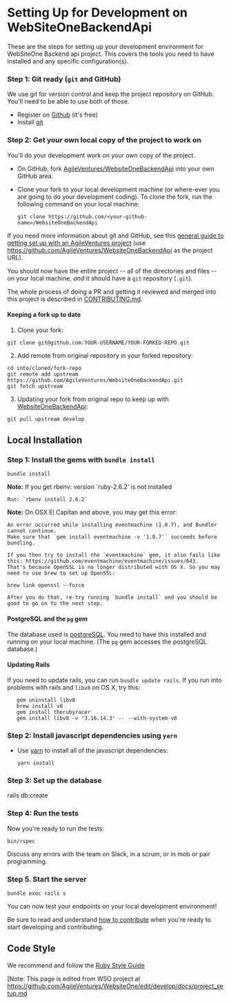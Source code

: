 # Setting Up for Development on WebSiteOneBackendApi

These are the steps for setting up your development environment for WebSiteOne Backend api project.
This covers the tools you need to have installed and any specific configuration(s).


### Step 1: Git ready (`git` and GitHub)
We use git for version control and keep the project repository on GitHub.
You'll need to be able to use both of those.

* Register on [Github](http://github.com)  (it's free)
* Install [git](https://git-scm.com/)

### Step 2: Get your own local copy of the project to work on
You'll do your development work on your own copy of the project.


* On GitHub, fork [AgileVentures/WebsiteOneBackendApi](https://help.github.com/articles/fork-a-repo/) into your own GitHub area. 
* Clone your fork to your local development machine (or where-ever you are going to do your development coding).
  To clone the fork, run the following command on your local machine:
    
    `git clone https://github.com/<your-github-name>/WebsiteOneBackendApi`

If you need more information about git and GitHub, see this [general guide to getting set up with an AgileVentures project](http://www.agileventures.org/articles/project-setup-new-users) (use https://github.com/AgileVentures/WebsiteOneBackendApi as the project URL).


You should now have the entire project -- all of the directories and files -- on your local machine, _and_ it should have a `git` repository (`.git`).


The whole process of doing a PR and getting it reviewed and merged into this project is described in [CONTRIBUTING.md](CONTRIBUTING.md).

#### Keeping a fork up to date
1. Clone your fork:
```
git clone git@github.com:YOUR-USERNAME/YOUR-FORKED-REPO.git
```

2. Add remote from original repository in your forked repository:
```
cd into/cloned/fork-repo
git remote add upstream https://github.com/AgileVentures/WebsiteOneBackendApi.git
git fetch upstream
```
3. Updating your fork from original repo to keep up with [WebsiteOneBackendApi](https://github.com/AgileVentures/WebsiteOne):
```
git pull upstream develop
```

## Local Installation

### Step 1: Install the gems with `bundle install`

    bundle install

**Note:** If you get rbenv: version `ruby-2.6.2' is not installed

    Run: `rbenv install 2.6.2`

**Note:** On OSX El Capitan and above, you may get this error:

    An error occurred while installing eventmachine (1.0.7), and Bundler cannot continue.
    Make sure that `gem install eventmachine -v '1.0.7'` succeeds before bundling.

    If you then try to install the `eventmachine` gem, it also fails like this: https://github.com/eventmachine/eventmachine/issues/643.
    That's because OpenSSL is no longer distributed with OS X. So you may need to use brew to set up OpenSSL:

    brew link openssl --force

    After you do that, re-try running `bundle install` and you should be good to go on to the next step.
    
#### PostgreSQL and the `pg` gem
The database used is [postgreSQL](https://www.postgresql.org/).  You need to have this installed and running on your local machine. 
(The `pg` gem accesses the postgreSQL database.)

#### Updating Rails
If you need to update rails, you can run `bundle update rails`.  If you run into problems with rails and `libv8` on OS X, try this:
```shell
   gem uninstall libv8
   brew install v8
   gem install therubyracer
   gem install libv8 -v '3.16.14.3' -- --with-system-v8
```
    
### Step 2: Install javascript dependencies using `yarn`
* Use [yarn](https://yarnpkg.com/lang/en/) to install all of the javascript dependencies:

    `yarn install`



### Step 3: Set up the database

rails db:create

### Step 4: Run the tests

Now you're ready to run the tests:

    bin/rspec 

Discuss any errors with the team on Slack, in a scrum, or in mob or pair programming.

### Step 5. Start the server

    bundle exec rails s
    
You can now test your endpoints on your local development environment!
    
Be sure to read and understand [how to contribute](CONTRIBUTING.md) when you're ready to start developing and contributing.
 


## Code Style

We recommend and follow the [Ruby Style Guide](https://github.com/bbatsov/ruby-style-guide)





[Note: This page is edited from WSO project  at  https://github.com/AgileVentures/WebsiteOne/edit/develop/docs/project_setup.md


